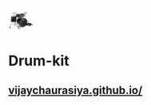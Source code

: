 <div>
  <img src="images/drunkit.jpg" style="width:50px; height:50px ">
  <h1>Drum-kit</h1>
  <p><a href="https://vijaychaurasiya.github.io/drum-kitt/"><h2>vijaychaurasiya.github.io/</h2></a></p>
  </div>
